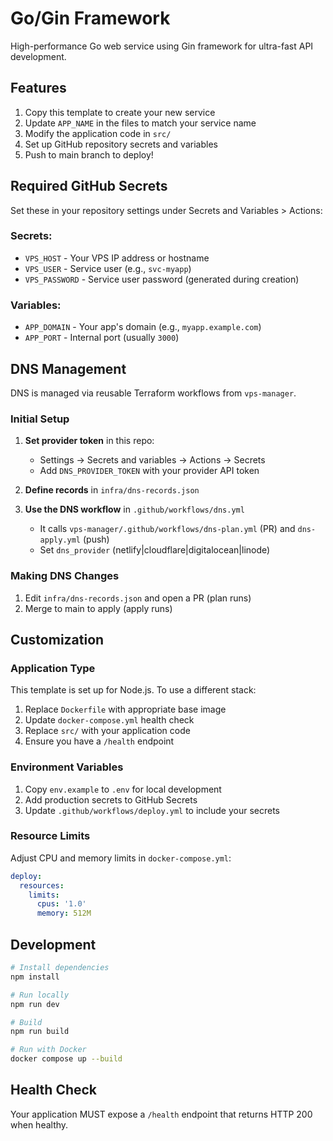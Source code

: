# Go/Gin Framework

High-performance Go web service using Gin framework for ultra-fast API development.

## Features

1. Copy this template to create your new service
2. Update `APP_NAME` in the files to match your service name
3. Modify the application code in `src/`
4. Set up GitHub repository secrets and variables
5. Push to main branch to deploy!

## Required GitHub Secrets

Set these in your repository settings under Secrets and Variables > Actions:

### Secrets:
- `VPS_HOST` - Your VPS IP address or hostname
- `VPS_USER` - Service user (e.g., `svc-myapp`)
- `VPS_PASSWORD` - Service user password (generated during creation)

### Variables:
- `APP_DOMAIN` - Your app's domain (e.g., `myapp.example.com`)
- `APP_PORT` - Internal port (usually `3000`)

## DNS Management

DNS is managed via reusable Terraform workflows from `vps-manager`.

### Initial Setup

1. **Set provider token** in this repo:
   - Settings → Secrets and variables → Actions → Secrets
   - Add `DNS_PROVIDER_TOKEN` with your provider API token

2. **Define records** in `infra/dns-records.json`

3. **Use the DNS workflow** in `.github/workflows/dns.yml`
   - It calls `vps-manager/.github/workflows/dns-plan.yml` (PR) and `dns-apply.yml` (push)
   - Set `dns_provider` (netlify|cloudflare|digitalocean|linode)

### Making DNS Changes

1. Edit `infra/dns-records.json` and open a PR (plan runs)
2. Merge to main to apply (apply runs)

## Customization

### Application Type

This template is set up for Node.js. To use a different stack:

1. Replace `Dockerfile` with appropriate base image
2. Update `docker-compose.yml` health check
3. Replace `src/` with your application code
4. Ensure you have a `/health` endpoint

### Environment Variables

1. Copy `env.example` to `.env` for local development
2. Add production secrets to GitHub Secrets
3. Update `.github/workflows/deploy.yml` to include your secrets

### Resource Limits

Adjust CPU and memory limits in `docker-compose.yml`:

```yaml
deploy:
  resources:
    limits:
      cpus: '1.0'
      memory: 512M
```

## Development

```bash
# Install dependencies
npm install

# Run locally
npm run dev

# Build
npm run build

# Run with Docker
docker compose up --build
```

## Health Check

Your application MUST expose a `/health` endpoint that returns HTTP 200 when healthy.
